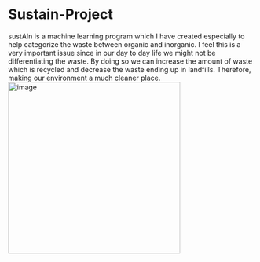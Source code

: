 # Sustain-Project
sustAIn is a machine learning program which I have created especially to help categorize the waste between organic and inorganic. I feel this is a very important issue since in our day to day life we might not be differentiating the waste. By doing so we can increase the amount of waste which is recycled and decrease the waste ending up in landfills. Therefore, making our environment a much cleaner place. 
<img width="350" alt="image" src="https://github.com/KartikJ06/Sustain-Project/assets/74360906/11729abb-7b6c-42a3-aeba-545fbcd90165">

